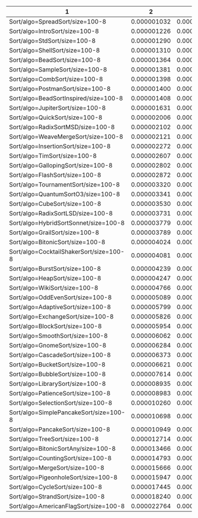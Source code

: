 | 1 | 2 | 4 | 8 | 12 | 16 | 20 | 24 | 28 | 32 | 36 | 40 | 44 | 48 | 52 | 56 | 60 | 64 | 68 | 72 | 76 |
| --- | --- | --- | --- | --- | --- | --- | --- | --- | --- | --- | --- | --- | --- | --- | --- | --- | --- | --- | --- | --- |
| Sort/algo=SpreadSort/size=100-8 | 0.000001032 | 0.000001459 | 0.000000127 | 0.000000827 | 0.000000786 | 0.000000843 | 0.000000909 | 0.000001064 | 0.000000876 | 0.000000943 | 0.000000656 | 0.000000675 | 0.000000837 | 0.000001161 | 0.000000903 | 0.000000778 | 0.000001055 | 0.000000907 | 0.000000939 | 0.000000876 |
| Sort/algo=IntroSort/size=100-8 | 0.000001226 | 0.000000948 | 0.000002074 | 0.000004910 | 0.000003571 | 0.000004069 | 0.000001520 | 0.000003859 | 0.000004800 | 0.000001914 | 0.000000869 | 0.000000790 | 0.000001013 | 0.000001078 | 0.000004744 | 0.000004896 | 0.000005396 | 0.000003617 | 0.000003697 | 0.000002978 |
| Sort/algo=StdSort/size=100-8 | 0.000001290 | 0.000001297 | 0.000000352 | 0.000000235 | 0.000001103 | 0.000000312 | 0.000001399 | 0.000001084 | 0.000000235 | 0.000001193 | 0.000000983 | 0.000001067 | 0.000001209 | 0.000001101 | 0.000000359 | 0.000000409 | 0.000000917 | 0.000000309 | 0.000001193 | 0.000001172 |
| Sort/algo=ShellSort/size=100-8 | 0.000001310 | 0.000001150 | 0.000000673 | 0.000000703 | 0.000000988 | 0.000001069 | 0.000000913 | 0.000000950 | 0.000000698 | 0.000000919 | 0.000000955 | 0.000000959 | 0.000001501 | 0.000000956 | 0.000000894 | 0.000000910 | 0.000001390 | 0.000000852 | 0.000000989 | 0.000001083 |
| Sort/algo=BeadSort/size=100-8 | 0.000001364 | 0.000056880 | 0.000002793 | 0.000056325 | 0.000058713 | 0.000051571 | 0.000033012 | 0.000031587 | 0.000032759 | 0.000048372 | 0.000008878 | 0.000008821 | 0.000012572 | 0.000014602 | 0.000053756 | 0.000056830 | 0.000054751 | 0.000054409 | 0.000053218 | 0.000052147 |
| Sort/algo=SampleSort/size=100-8 | 0.000001381 | 0.000001336 | 0.000000321 | 0.000000324 | 0.000001022 | 0.000000407 | 0.000001166 | 0.000001220 | 0.000000270 | 0.000001138 | 0.000000994 | 0.000001276 | 0.000001126 | 0.000001128 | 0.000000409 | 0.000000453 | 0.000000768 | 0.000000371 | 0.000001115 | 0.000001222 |
| Sort/algo=CombSort/size=100-8 | 0.000001398 | 0.000001425 | 0.000001098 | 0.000001075 | 0.000001285 | 0.000001219 | 0.000001172 | 0.000001301 | 0.000001088 | 0.000001225 | 0.000001256 | 0.000001246 | 0.000001334 | 0.000001622 | 0.000001440 | 0.000001231 | 0.000001199 | 0.000001207 | 0.000001990 | 0.000001444 |
| Sort/algo=PostmanSort/size=100-8 | 0.000001400 | 0.000001472 | 0.000001165 | 0.000001685 | 0.000002272 | 0.000001631 | 0.000001424 | 0.000001278 | 0.000001779 | 0.000001571 | 0.000001083 | 0.000001299 | 0.000001250 | 0.000001217 | 0.000001773 | 0.000001538 | 0.000001529 | 0.000001448 | 0.000001557 | 0.000001443 |
| Sort/algo=BeadSortInspired/size=100-8 | 0.000001408 | 0.000018309 | 0.000000559 | 0.000015709 | 0.000017527 | 0.000014359 | 0.000008449 | 0.000008295 | 0.000008162 | 0.000012687 | 0.000002201 | 0.000002691 | 0.000003757 | 0.000004238 | 0.000014716 | 0.000014667 | 0.000014433 | 0.000014326 | 0.000015331 | 0.000014778 |
| Sort/algo=JupiterSort/size=100-8 | 0.000001631 | 0.000001380 | 0.000006038 | 0.000006646 | 0.000003346 | 0.000006318 | 0.000001784 | 0.000003513 | 0.000006652 | 0.000002362 | 0.000001775 | 0.000001466 | 0.000001592 | 0.000001394 | 0.000001936 | 0.000005523 | 0.000004171 | 0.000003304 | 0.000002777 | 0.000003110 |
| Sort/algo=QuickSort/size=100-8 | 0.000002006 | 0.000001567 | 0.000006366 | 0.000006721 | 0.000004205 | 0.000006424 | 0.000001764 | 0.000003650 | 0.000007423 | 0.000001710 | 0.000002032 | 0.000002178 | 0.000001373 | 0.000001781 | 0.000005759 | 0.000006974 | 0.000006890 | 0.000004259 | 0.000004220 | 0.000003061 |
| Sort/algo=RadixSortMSD/size=100-8 | 0.000002102 | 0.000001939 | 0.000001070 | 0.000001665 | 0.000001677 | 0.000001638 | 0.000002125 | 0.000002073 | 0.000001925 | 0.000002396 | 0.000002014 | 0.000002034 | 0.000002043 | 0.000001918 | 0.000001641 | 0.000001989 | 0.000001677 | 0.000002022 | 0.000001619 | 0.000001630 |
| Sort/algo=WeaveMergeSort/size=100-8 | 0.000002121 | 0.000002123 | 0.000001598 | 0.000001994 | 0.000001722 | 0.000002453 | 0.000002380 | 0.000001980 | 0.000001845 | 0.000001777 | 0.000002055 | 0.000002049 | 0.000002184 | 0.000001849 | 0.000001552 | 0.000001511 | 0.000001791 | 0.000001597 | 0.000001601 | 0.000002131 |
| Sort/algo=InsertionSort/size=100-8 | 0.000002272 | 0.000002354 | 0.000000216 | 0.000000218 | 0.000001784 | 0.000004245 | 0.000002024 | 0.000002193 | 0.000000216 | 0.000000523 | 0.000002072 | 0.000002043 | 0.000002082 | 0.000001935 | 0.000000306 | 0.000000299 | 0.000000282 | 0.000000313 | 0.000000532 | 0.000003665 |
| Sort/algo=TimSort/size=100-8 | 0.000002607 | 0.000003995 | 0.000000327 | 0.000000381 | 0.000001251 | 0.000000407 | 0.000001380 | 0.000002237 | 0.000000524 | 0.000001850 | 0.000002577 | 0.000003623 | 0.000002510 | 0.000002413 | 0.000001178 | 0.000001428 | 0.000001570 | 0.000001306 | 0.000001928 | 0.000003524 |
| Sort/algo=GallopingSort/size=100-8 | 0.000002802 | 0.000002832 | 0.000000172 | 0.000000137 | 0.000001684 | 0.000001911 | 0.000002343 | 0.000002985 | 0.000000208 | 0.000001265 | 0.000002608 | 0.000002912 | 0.000002220 | 0.000002787 | 0.000000181 | 0.000002486 | 0.000001195 | 0.000000201 | 0.000001933 | 0.000002423 |
| Sort/algo=FlashSort/size=100-8 | 0.000002872 | 0.000002436 | 0.000000394 | 0.000002649 | 0.000002307 | 0.000002570 | 0.000002573 | 0.000002439 | 0.000002227 | 0.000002612 | 0.000002123 | 0.000002476 | 0.000002274 | 0.000002386 | 0.000002287 | 0.000002092 | 0.000002252 | 0.000002326 | 0.000002485 | 0.000002543 |
| Sort/algo=TournamentSort/size=100-8 | 0.000003320 | 0.000003429 | 0.000003467 | 0.000003283 | 0.000003978 | 0.000003550 | 0.000003378 | 0.000003387 | 0.000003685 | 0.000003543 | 0.000003361 | 0.000003193 | 0.000003615 | 0.000003082 | 0.000003773 | 0.000003629 | 0.000003503 | 0.000003704 | 0.000004213 | 0.000003308 |
| Sort/algo=QuantumSortO3/size=100-8 | 0.000003341 | 0.000003043 | 0.000001118 | 0.000000878 | 0.000002469 | 0.000004410 | 0.000002941 | 0.000003144 | 0.000000874 | 0.000001088 | 0.000003577 | 0.000002852 | 0.000003401 | 0.000002842 | 0.000000968 | 0.000000925 | 0.000000903 | 0.000001140 | 0.000001252 | 0.000004960 |
| Sort/algo=CubeSort/size=100-8 | 0.000003530 | 0.000003778 | 0.000005276 | 0.000003372 | 0.000004079 | 0.000003697 | 0.000003514 | 0.000003855 | 0.000004010 | 0.000003559 | 0.000003952 | 0.000005216 | 0.000003615 | 0.000006157 | 0.000004110 | 0.000003463 | 0.000003461 | 0.000004132 | 0.000003270 | 0.000003530 |
| Sort/algo=RadixSortLSD/size=100-8 | 0.000003731 | 0.000002357 | 0.000001534 | 0.000002424 | 0.000002488 | 0.000002469 | 0.000002641 | 0.000002910 | 0.000002424 | 0.000002561 | 0.000002423 | 0.000002420 | 0.000002381 | 0.000002403 | 0.000002599 | 0.000002361 | 0.000002394 | 0.000002448 | 0.000002466 | 0.000002427 |
| Sort/algo=HybridSortSonnet/size=100-8 | 0.000003779 | 0.000001020 | 0.000000695 | 0.000000858 | 0.000000698 | 0.000001219 | 0.000000884 | 0.000000798 | 0.000000775 | 0.000001140 | 0.000000531 | 0.000000759 | 0.000000591 | 0.000000616 | 0.000001000 | 0.000001048 | 0.000000931 | 0.000001136 | 0.000000894 | 0.000001038 |
| Sort/algo=GrailSort/size=100-8 | 0.000003789 | 0.000004099 | 0.000003119 | 0.000003480 | 0.000003685 | 0.000003847 | 0.000003574 | 0.000003735 | 0.000003161 | 0.000003786 | 0.000003607 | 0.000003103 | 0.000003633 | 0.000003321 | 0.000002858 | 0.000003154 | 0.000003527 | 0.000003339 | 0.000003652 | 0.000003266 |
| Sort/algo=BitonicSort/size=100-8 | 0.000004024 | 0.000006988 | 0.000005435 | 0.000004630 | 0.000003776 | 0.000005451 | 0.000004099 | 0.000006390 | 0.000005174 | 0.000006373 | 0.000007142 | 0.000003982 | 0.000005276 | 0.000005419 | 0.000004483 | 0.000003752 | 0.000003806 | 0.000006149 | 0.000004504 | 0.000005909 |
| Sort/algo=CocktailShakerSort/size=100-8 | 0.000004081 | 0.000004180 | 0.000000221 | 0.000000156 | 0.000004901 | 0.000005465 | 0.000004319 | 0.000004539 | 0.000000167 | 0.000001111 | 0.000003970 | 0.000005219 | 0.000003926 | 0.000003725 | 0.000000472 | 0.000000337 | 0.000000247 | 0.000000329 | 0.000000843 | 0.000005853 |
| Sort/algo=BurstSort/size=100-8 | 0.000004239 | 0.000002718 | 0.000003576 | 0.000003835 | 0.000003806 | 0.000002699 | 0.000003892 | 0.000003146 | 0.000002503 | 0.000004015 | 0.000003069 | 0.000003997 | 0.000002679 | 0.000004506 | 0.000005078 | 0.000003450 | 0.000003939 | 0.000002688 | 0.000003670 | 0.000003979 |
| Sort/algo=HeapSort/size=100-8 | 0.000004247 | 0.000003353 | 0.000001178 | 0.000002428 | 0.000004022 | 0.000003718 | 0.000003962 | 0.000003726 | 0.000004113 | 0.000004181 | 0.000002355 | 0.000002082 | 0.000002948 | 0.000003918 | 0.000002625 | 0.000002549 | 0.000003546 | 0.000002557 | 0.000004257 | 0.000003678 |
| Sort/algo=WikiSort/size=100-8 | 0.000004766 | 0.000003920 | 0.000003682 | 0.000003516 | 0.000003538 | 0.000003913 | 0.000003621 | 0.000004182 | 0.000003510 | 0.000003351 | 0.000004026 | 0.000003745 | 0.000003582 | 0.000003772 | 0.000003527 | 0.000003701 | 0.000003762 | 0.000003336 | 0.000003320 | 0.000004275 |
| Sort/algo=OddEvenSort/size=100-8 | 0.000005089 | 0.000004681 | 0.000000147 | 0.000000153 | 0.000004527 | 0.000004862 | 0.000004602 | 0.000004859 | 0.000000175 | 0.000000959 | 0.000004739 | 0.000003999 | 0.000004366 | 0.000004763 | 0.000004169 | 0.000004172 | 0.000001913 | 0.000002031 | 0.000002806 | 0.000005095 |
| Sort/algo=AdaptiveSort/size=100-8 | 0.000005799 | 0.000006228 | 0.000000677 | 0.000000866 | 0.000001206 | 0.000000866 | 0.000001247 | 0.000001495 | 0.000000887 | 0.000003238 | 0.000005675 | 0.000003114 | 0.000006425 | 0.000002367 | 0.000001253 | 0.000001279 | 0.000001319 | 0.000001348 | 0.000003318 | 0.000003199 |
| Sort/algo=ExchangeSort/size=100-8 | 0.000005826 | 0.000009940 | 0.000006533 | 0.000003971 | 0.000005383 | 0.000004589 | 0.000005121 | 0.000004685 | 0.000003729 | 0.000004047 | 0.000004341 | 0.000004451 | 0.000004702 | 0.000007178 | 0.000003883 | 0.000003716 | 0.000004098 | 0.000003777 | 0.000004268 | 0.000004997 |
| Sort/algo=BlockSort/size=100-8 | 0.000005954 | 0.000002958 | 0.000002392 | 0.000003391 | 0.000002234 | 0.000003796 | 0.000002267 | 0.000004067 | 0.000001961 | 0.000002986 | 0.000002513 | 0.000005802 | 0.000002480 | 0.000003781 | 0.000003032 | 0.000003073 | 0.000003656 | 0.000002022 | 0.000003127 | 0.000005048 |
| Sort/algo=SmoothSort/size=100-8 | 0.000006062 | 0.000005743 | 0.000001400 | 0.000001327 | 0.000004587 | 0.000006918 | 0.000005236 | 0.000005406 | 0.000002056 | 0.000002173 | 0.000005527 | 0.000005421 | 0.000005229 | 0.000005880 | 0.000002274 | 0.000002376 | 0.000002930 | 0.000002576 | 0.000002888 | 0.000008061 |
| Sort/algo=GnomeSort/size=100-8 | 0.000006284 | 0.000006205 | 0.000000193 | 0.000000193 | 0.000005603 | 0.000010497 | 0.000005461 | 0.000005928 | 0.000000187 | 0.000001037 | 0.000007032 | 0.000005257 | 0.000005824 | 0.000007366 | 0.000000381 | 0.000000403 | 0.000000380 | 0.000000274 | 0.000000929 | 0.000010406 |
| Sort/algo=CascadeSort/size=100-8 | 0.000006373 | 0.000005408 | 0.000000426 | 0.000000387 | 0.000001166 | 0.000010842 | 0.000007956 | 0.000007922 | 0.000000360 | 0.000006636 | 0.000006351 | 0.000003236 | 0.000006183 | 0.000002933 | 0.000001628 | 0.000001352 | 0.000001235 | 0.000001391 | 0.000003322 | 0.000010372 |
| Sort/algo=BucketSort/size=100-8 | 0.000006621 | 0.000006048 | 0.000004694 | 0.000004446 | 0.000006357 | 0.000008546 | 0.000006603 | 0.000008699 | 0.000004717 | 0.000004804 | 0.000005744 | 0.000006526 | 0.000006517 | 0.000006606 | 0.000004883 | 0.000004774 | 0.000004838 | 0.000004883 | 0.000005278 | 0.000008461 |
| Sort/algo=BubbleSort/size=100-8 | 0.000007614 | 0.000007206 | 0.000000216 | 0.000000195 | 0.000005047 | 0.000007258 | 0.000006421 | 0.000005201 | 0.000000190 | 0.000002264 | 0.000006765 | 0.000007212 | 0.000007064 | 0.000006481 | 0.000005808 | 0.000000338 | 0.000000368 | 0.000004195 | 0.000005683 | 0.000007095 |
| Sort/algo=LibrarySort/size=100-8 | 0.000008935 | 0.000007562 | 0.000005698 | 0.000004145 | 0.000005430 | 0.000006283 | 0.000005365 | 0.000007187 | 0.000005493 | 0.000004883 | 0.000008462 | 0.000007708 | 0.000008784 | 0.000010929 | 0.000004773 | 0.000004961 | 0.000004295 | 0.000005251 | 0.000006193 | 0.000007263 |
| Sort/algo=PatienceSort/size=100-8 | 0.000008983 | 0.000008635 | 0.000003140 | 0.000019349 | 0.000019437 | 0.000002826 | 0.000014220 | 0.000011082 | 0.000010351 | 0.000015185 | 0.000007450 | 0.000004393 | 0.000008126 | 0.000007082 | 0.000019178 | 0.000023401 | 0.000019442 | 0.000020873 | 0.000020934 | 0.000004465 |
| Sort/algo=SelectionSort/size=100-8 | 0.000010260 | 0.000009374 | 0.000007101 | 0.000007062 | 0.000008877 | 0.000008045 | 0.000008797 | 0.000008716 | 0.000007459 | 0.000008147 | 0.000008669 | 0.000008827 | 0.000009006 | 0.000009465 | 0.000007471 | 0.000007492 | 0.000012034 | 0.000007050 | 0.000007700 | 0.000008839 |
| Sort/algo=SimplePancakeSort/size=100-8 | 0.000010698 | 0.000012571 | 0.000008076 | 0.000005191 | 0.000005992 | 0.000005256 | 0.000007655 | 0.000008116 | 0.000008255 | 0.000008014 | 0.000009844 | 0.000009632 | 0.000009776 | 0.000009760 | 0.000005288 | 0.000005276 | 0.000009033 | 0.000006943 | 0.000007070 | 0.000006831 |
| Sort/algo=PancakeSort/size=100-8 | 0.000010949 | 0.000009890 | 0.000008775 | 0.000005219 | 0.000005879 | 0.000005030 | 0.000008541 | 0.000008991 | 0.000007962 | 0.000008078 | 0.000009873 | 0.000009146 | 0.000009697 | 0.000009437 | 0.000005083 | 0.000005131 | 0.000005930 | 0.000007923 | 0.000007064 | 0.000006764 |
| Sort/algo=TreeSort/size=100-8 | 0.000012714 | 0.000013698 | 0.000025175 | 0.000051350 | 0.000020175 | 0.000038554 | 0.000012352 | 0.000016746 | 0.000034032 | 0.000015924 | 0.000011528 | 0.000009716 | 0.000009847 | 0.000008253 | 0.000024666 | 0.000024928 | 0.000025956 | 0.000047166 | 0.000018134 | 0.000014025 |
| Sort/algo=BitonicSortAny/size=100-8 | 0.000013466 | 0.000015879 | 0.000013519 | 0.000008742 | 0.000013620 | 0.000012416 | 0.000013626 | 0.000008872 | 0.000011619 | 0.000008867 | 0.000014412 | 0.000011117 | 0.000014295 | 0.000012988 | 0.000010642 | 0.000008524 | 0.000015073 | 0.000009158 | 0.000016233 | 0.000013196 |
| Sort/algo=CountingSort/size=100-8 | 0.000014793 | 0.000001681 | 0.000001715 | 0.000001562 | 0.000002133 | 0.000001622 | 0.000001490 | 0.000001685 | 0.000001826 | 0.000002086 | 0.000001302 | 0.000001498 | 0.000001295 | 0.000001301 | 0.000001863 | 0.000001747 | 0.000001652 | 0.000001710 | 0.000001953 | 0.000001845 |
| Sort/algo=MergeSort/size=100-8 | 0.000015666 | 0.000012462 | 0.000010595 | 0.000013540 | 0.000013066 | 0.000011721 | 0.000011303 | 0.000012640 | 0.000011010 | 0.000011480 | 0.000009939 | 0.000012240 | 0.000014743 | 0.000012591 | 0.000012605 | 0.000010805 | 0.000012285 | 0.000010905 | 0.000015203 | 0.000010707 |
| Sort/algo=PigeonholeSort/size=100-8 | 0.000015947 | 0.000007060 | 0.000002627 | 0.000006511 | 0.000006726 | 0.000007306 | 0.000005856 | 0.000007200 | 0.000006478 | 0.000006188 | 0.000004648 | 0.000003694 | 0.000004985 | 0.000005762 | 0.000006384 | 0.000006502 | 0.000005756 | 0.000006724 | 0.000005885 | 0.000005858 |
| Sort/algo=CycleSort/size=100-8 | 0.000017445 | 0.000017357 | 0.000006030 | 0.000003735 | 0.000007669 | 0.000006969 | 0.000014433 | 0.000015021 | 0.000003746 | 0.000007386 | 0.000016047 | 0.000014475 | 0.000016356 | 0.000015033 | 0.000012370 | 0.000012447 | 0.000006735 | 0.000007722 | 0.000004111 | 0.000007450 |
| Sort/algo=StrandSort/size=100-8 | 0.000018240 | 0.000018868 | 0.000001023 | 0.000001359 | 0.000002872 | 0.000068974 | 0.000033703 | 0.000043057 | 0.000001433 | 0.000008211 | 0.000010420 | 0.000008922 | 0.000013673 | 0.000007895 | 0.000002219 | 0.000003701 | 0.000003052 | 0.000002217 | 0.000006761 | 0.000061807 |
| Sort/algo=AmericanFlagSort/size=100-8 | 0.000022764 | 0.000001630 | 0.000001345 | 0.000001539 | 0.000001483 | 0.000001460 | 0.000001643 | 0.000001667 | 0.000001449 | 0.000001647 | 0.000001670 | 0.000001636 | 0.000001638 | 0.000001798 | 0.000001603 | 0.000001611 | 0.000001565 | 0.000001718 | 0.000001452 | 0.000001572 |
